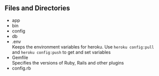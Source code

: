 ## Files and Directories
* app
* bin
* config
* db
* .env  
Keeps the environment variables for heroku. Use `heroku config:pull` and `heroku config:push` to get and set variables
* Gemfile  
Specifies the versions of Ruby, Rails and other plugins
* config.rb
